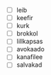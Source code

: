 - [ ] leib
- [ ] keefir
- [ ] kurk
- [ ] brokkol
- [ ] lillkapsas
- [ ] avokaado
- [ ] kanafilee
- [ ] salvakad